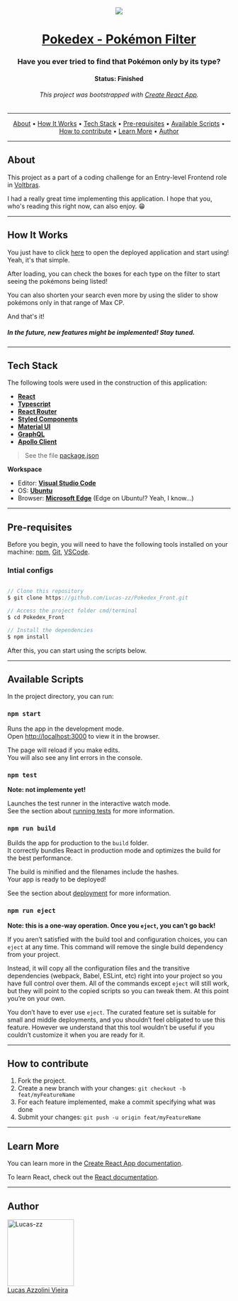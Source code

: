 <div align="center">
  <img src="https://user-images.githubusercontent.com/11574166/197460450-76f25a51-1c5d-4189-a4f7-ba11c2581f48.png" />
</div>

<h1 align="center">
  <a href="#"> Pokedex - Pokémon Filter </a>
</h1>

<h3 align="center">
  Have you ever tried to find that Pokémon only by its type? 
</h3>

<h4 align="center"> 
  Status: <b>Finished</b>
</h4>

<h6 align="center"> 
  This project was bootstrapped with <a href="https://github.com/facebook/create-react-app">Create React App</a>.
</h6>

---

<p align="center">
 <a href="#about">About</a> •
 <a href="#how-it-works">How It Works</a> • 
 <a href="#tech-stack">Tech Stack</a> • 
 <a href="#pre-requisites">Pre-requisites</a> • 
 <a href="#available-scripts">Available Scripts</a> •
 <a href="#how-to-contribute">How to contribute</a> • 
 <a href="#learn-more">Learn More</a> •
 <a href="#author">Author</a>
</p>

---

## About

<p>This project as a part of a coding challenge for an Entry-level Frontend role in <a href="https://www.voltbras.com.br/">Voltbras</a>.</p>
<p>I had a really great time implementing this application. I hope that you, who's reading this right now, can also enjoy. 😁</p>

---

## How It Works

<p>You just have to click <a href="https://pokedex-lucas-zz.vercel.app/" target="_blank">here</a> to open the deployed application and start using! Yeah, it's that simple.</p>
<p>After loading, you can check the boxes for each type on the filter to start seeing the pokémons being listed!</p>
<p>You can also shorten your search even more by using the slider to show pokémons only in that range of Max CP.</p>
<p>And that's it!</p>
<h5>In the future, new features might be implemented! Stay tuned.</h5>

---

## Tech Stack

The following tools were used in the construction of this application:

-   **[React](https://pt-br.reactjs.org/docs/getting-started.html)**
-   **[Typescript](https://www.typescriptlang.org/)**
-   **[React Router](https://v5.reactrouter.com/web/guides/quick-start)**
-   **[Styled Components](https://styled-components.com/)**
-   **[Material UI](https://mui.com/pt/material-ui/getting-started/overview/)**
-   **[GraphQL](https://graphql.org/)**
-   **[Apollo Client](https://www.apollographql.com/docs/react/)**

> See the file  [package.json](https://github.com/Lucas-zz/Pokedex_Front/blob/main/package.json)

**Workspace**

-   Editor:  **[Visual Studio Code](https://code.visualstudio.com/)**
-   OS: **[Ubuntu](https://releases.ubuntu.com/22.04/)**
-   Browser: **[Microsoft Edge](https://www.microsoft.com/en-us/edge)** (Edge on Ubuntu!? Yeah, I know...)

---

## Pre-requisites

Before you begin, you will need to have the following tools installed on your machine:
[npm](https://www.npmjs.com/), [Git](https://git-scm.com), [VSCode](https://code.visualstudio.com/).

### Intial configs

``` jsx

// Clone this repository
$ git clone https://github.com/Lucas-zz/Pokedex_Front.git

// Access the project folder cmd/terminal
$ cd Pokedex_Front

// Install the dependencies
$ npm install

```

After this, you can start using the scripts below.

---

## Available Scripts

In the project directory, you can run:

### `npm start`

Runs the app in the development mode.\
Open [http://localhost:3000](http://localhost:3000) to view it in the browser.

The page will reload if you make edits.\
You will also see any lint errors in the console.

### `npm test`

**Note: not implemente yet!**

Launches the test runner in the interactive watch mode.\
See the section about [running tests](https://facebook.github.io/create-react-app/docs/running-tests) for more information.

### `npm run build`

Builds the app for production to the `build` folder.\
It correctly bundles React in production mode and optimizes the build for the best performance.

The build is minified and the filenames include the hashes.\
Your app is ready to be deployed!

See the section about [deployment](https://facebook.github.io/create-react-app/docs/deployment) for more information.

### `npm run eject`

**Note: this is a one-way operation. Once you `eject`, you can’t go back!**

If you aren’t satisfied with the build tool and configuration choices, you can `eject` at any time. This command will remove the single build dependency from your project.

Instead, it will copy all the configuration files and the transitive dependencies (webpack, Babel, ESLint, etc) right into your project so you have full control over them. All of the commands except `eject` will still work, but they will point to the copied scripts so you can tweak them. At this point you’re on your own.

You don’t have to ever use `eject`. The curated feature set is suitable for small and middle deployments, and you shouldn’t feel obligated to use this feature. However we understand that this tool wouldn’t be useful if you couldn’t customize it when you are ready for it.

---

## How to contribute

1. Fork the project.
2. Create a new branch with your changes: `git checkout -b feat/myFeatureName`
3. For each feature implemented, make a commit specifying what was done
4. Submit your changes: `git push -u origin feat/myFeatureName`

---

## Learn More

You can learn more in the [Create React App documentation](https://facebook.github.io/create-react-app/docs/getting-started).

To learn React, check out the [React documentation](https://reactjs.org/).

---

## Author

[<img src="https://avatars.githubusercontent.com/Lucas-zz" width=150 title="Lucas-zz"><br>Lucas Azzolini Vieira](https://github.com/Lucas-zz)
